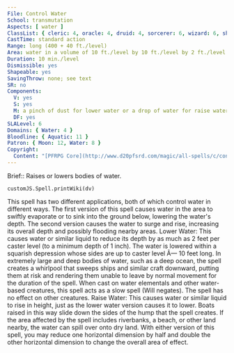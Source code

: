 ```yaml
---
File: Control Water
School: transmutation
Aspects: [ water ]
ClassList: { cleric: 4, oracle: 4, druid: 4, sorcerer: 6, wizard: 6, shaman: 4 }
CastTime: standard action
Range: long (400 + 40 ft./level)
Area: water in a volume of 10 ft./level by 10 ft./level by 2 ft./level
Duration: 10 min./level
Dismissible: yes
Shapeable: yes
SavingThrow: none; see text
SR: no
Components:
  V: yes
  S: yes
  M: a pinch of dust for lower water or a drop of water for raise water
  DF: yes
SLALevel: 6
Domains: { Water: 4 }
Bloodline: { Aquatic: 11 }
Patron: { Moon: 12, Water: 8 }
Copyright:
  Content: "[PFRPG Core](http://www.d20pfsrd.com/magic/all-spells/c/control-water)"
---
```

Brief:: Raises or lowers bodies of water.

```dataviewjs
customJS.Spell.printWiki(dv)
```

This spell has two different applications, both of which control water in different ways. The first version of this spell causes water in the area to swiftly evaporate or to sink into the ground below, lowering the water's depth. The second version causes the water to surge and rise, increasing its overall depth and possibly flooding nearby areas. Lower Water: This causes water or similar liquid to reduce its depth by as much as 2 feet per caster level (to a minimum depth of 1 inch). The water is lowered within a squarish depression whose sides are up to caster level Ã— 10 feet long. In extremely large and deep bodies of water, such as a deep ocean, the spell creates a whirlpool that sweeps ships and similar craft downward, putting them at risk and rendering them unable to leave by normal movement for the duration of the spell. When cast on water elementals and other water-based creatures, this spell acts as a slow spell (Will negates). The spell has no effect on other creatures. Raise Water: This causes water or similar liquid to rise in height, just as the lower water version causes it to lower. Boats raised in this way slide down the sides of the hump that the spell creates. If the area affected by the spell includes riverbanks, a beach, or other land nearby, the water can spill over onto dry land. With either version of this spell, you may reduce one horizontal dimension by half and double the other horizontal dimension to change the overall area of effect.
